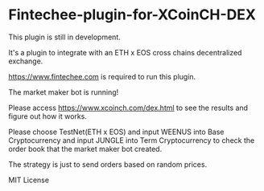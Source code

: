 # Fintechee-plugin-for-XCoinCH-DEX

This plugin is still in development.

It's a plugin to integrate with an ETH x EOS cross chains decentralized exchange.

https://www.fintechee.com is required to run this plugin.

The market maker bot is running!

Please access https://www.xcoinch.com/dex.html to see the results and figure out how it works.

Please choose TestNet(ETH x EOS) and input WEENUS into Base Cryptocurrency and input JUNGLE into Term Cryptocurrency to check the order book that the market maker bot created.

The strategy is just to send orders based on random prices.


MIT License
